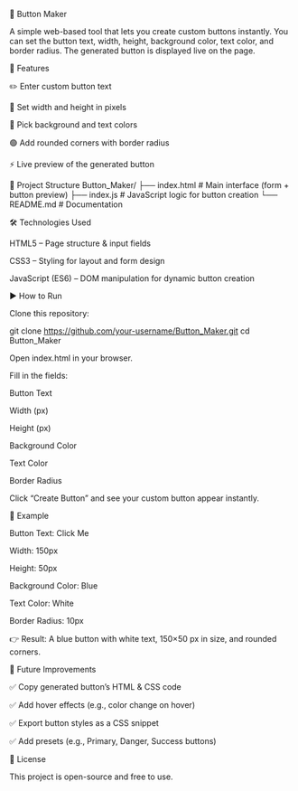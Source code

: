 🎨 Button Maker

A simple web-based tool that lets you create custom buttons instantly. You can set the button text, width, height, background color, text color, and border radius. The generated button is displayed live on the page.

🚀 Features

✏️ Enter custom button text

📏 Set width and height in pixels

🎨 Pick background and text colors

🟢 Add rounded corners with border radius

⚡ Live preview of the generated button

📂 Project Structure
Button_Maker/
├── index.html   # Main interface (form + button preview)
├── index.js     # JavaScript logic for button creation
└── README.md    # Documentation

🛠️ Technologies Used

HTML5 – Page structure & input fields

CSS3 – Styling for layout and form design

JavaScript (ES6) – DOM manipulation for dynamic button creation

▶️ How to Run

Clone this repository:

git clone https://github.com/your-username/Button_Maker.git
cd Button_Maker


Open index.html in your browser.

Fill in the fields:

Button Text

Width (px)

Height (px)

Background Color

Text Color

Border Radius

Click “Create Button” and see your custom button appear instantly.

📌 Example

Button Text: Click Me

Width: 150px

Height: 50px

Background Color: Blue

Text Color: White

Border Radius: 10px

👉 Result: A blue button with white text, 150×50 px in size, and rounded corners.

🚧 Future Improvements

✅ Copy generated button’s HTML & CSS code

✅ Add hover effects (e.g., color change on hover)

✅ Export button styles as a CSS snippet

✅ Add presets (e.g., Primary, Danger, Success buttons)

📜 License

This project is open-source and free to use.

